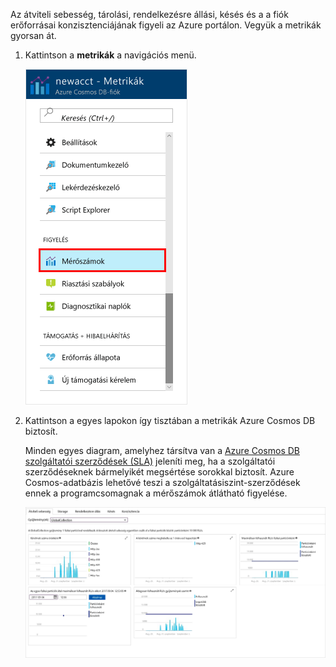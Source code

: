 Az átviteli sebesség, tárolási, rendelkezésre állási, késés és a a fiók erőforrásai konzisztenciájának figyeli az Azure portálon. Vegyük a metrikák gyorsan át. 

1. Kattintson a **metrikák** a navigációs menü.

   ![Az Azure-portálon a metrikák](./media/cosmos-db-tutorial-review-slas/metrics.png)

2. Kattintson a egyes lapokon így tisztában a metrikák Azure Cosmos DB biztosít. 

    Minden egyes diagram, amelyhez társítva van a [Azure Cosmos DB szolgáltatói szerződések (SLA)](https://azure.microsoft.com/support/legal/sla/cosmos-db/) jeleníti meg, ha a szolgáltatói szerződéseknek bármelyikét megsértése sorokkal biztosít. Azure Cosmos-adatbázis lehetővé teszi a szolgáltatásiszint-szerződések ennek a programcsomagnak a mérőszámok átlátható figyelése. 

   ![Az Azure Cosmos DB metrikák csomag](./media/cosmos-db-tutorial-review-slas/metrics-suite.png)
